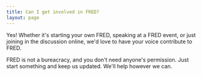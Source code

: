 ```yaml
---
title: Can I get involved in FRED?
layout: page
---
```


Yes! Whether it's starting your own FRED, speaking at a FRED event, or just joining in the discussion online, we'd love to have your voice contribute to FRED.

FRED is not a bureacracy, and you don't need anyone's permission. Just start something and keep us updated. We'll help however we can.
